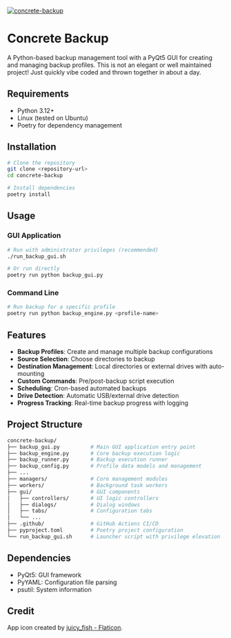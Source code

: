 [![concrete-backup](https://snapcraft.io/concrete-backup/badge.svg)](https://snapcraft.io/concrete-backup)

# Concrete Backup

A Python-based backup management tool with a PyQt5 GUI for creating and managing backup profiles. This is not an elegant or well maintained project! Just quickly vibe coded and thrown together in about a day.

## Requirements

- Python 3.12+
- Linux (tested on Ubuntu)
- Poetry for dependency management

## Installation

```bash
# Clone the repository
git clone <repository-url>
cd concrete-backup

# Install dependencies
poetry install
```

## Usage

### GUI Application

```bash
# Run with administrator privileges (recommended)
./run_backup_gui.sh

# Or run directly
poetry run python backup_gui.py
```

### Command Line

```bash
# Run backup for a specific profile
poetry run python backup_engine.py <profile-name>
```

## Features

- **Backup Profiles**: Create and manage multiple backup configurations
- **Source Selection**: Choose directories to backup
- **Destination Management**: Local directories or external drives with auto-mounting
- **Custom Commands**: Pre/post-backup script execution  
- **Scheduling**: Cron-based automated backups
- **Drive Detection**: Automatic USB/external drive detection
- **Progress Tracking**: Real-time backup progress with logging

## Project Structure

```bash
concrete-backup/
├── backup_gui.py          # Main GUI application entry point
├── backup_engine.py       # Core backup execution logic
├── backup_runner.py       # Backup execution runner
├── backup_config.py       # Profile data models and management
├── ...
├── managers/              # Core management modules
├── workers/               # Background task workers
├── gui/                   # GUI components
│   ├── controllers/       # UI logic controllers
│   ├── dialogs/           # Dialog windows
│   ├── tabs/              # Configuration tabs
│   └── ...
├── .github/               # GitHub Actions CI/CD
├── pyproject.toml         # Poetry project configuration
└── run_backup_gui.sh      # Launcher script with privilege elevation
```

## Dependencies

- PyQt5: GUI framework
- PyYAML: Configuration file parsing
- psutil: System information

## Credit
App icon created by [juicy_fish - Flaticon](https://www.flaticon.com/free-icons/firewall).

